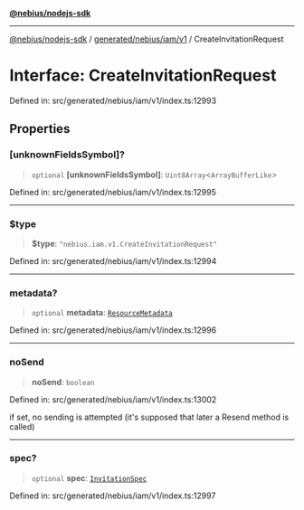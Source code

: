 [**@nebius/nodejs-sdk**](../../../../../README.md)

---

[@nebius/nodejs-sdk](../../../../../README.md) / [generated/nebius/iam/v1](../README.md) / CreateInvitationRequest

# Interface: CreateInvitationRequest

Defined in: src/generated/nebius/iam/v1/index.ts:12993

## Properties

### \[unknownFieldsSymbol\]?

> `optional` **\[unknownFieldsSymbol\]**: `Uint8Array`\<`ArrayBufferLike`\>

Defined in: src/generated/nebius/iam/v1/index.ts:12995

---

### $type

> **$type**: `"nebius.iam.v1.CreateInvitationRequest"`

Defined in: src/generated/nebius/iam/v1/index.ts:12994

---

### metadata?

> `optional` **metadata**: [`ResourceMetadata`](../../../common/v1/interfaces/ResourceMetadata.md)

Defined in: src/generated/nebius/iam/v1/index.ts:12996

---

### noSend

> **noSend**: `boolean`

Defined in: src/generated/nebius/iam/v1/index.ts:13002

if set, no sending is attempted (it's supposed that later a Resend method is called)

---

### spec?

> `optional` **spec**: [`InvitationSpec`](InvitationSpec.md)

Defined in: src/generated/nebius/iam/v1/index.ts:12997
